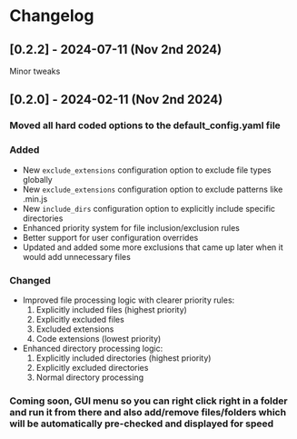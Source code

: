 # Changelog

## [0.2.2] - 2024-07-11 (Nov 2nd 2024)

Minor tweaks

## [0.2.0] - 2024-02-11 (Nov 2nd 2024)

### Moved all hard coded options to the default_config.yaml file

### Added
- New `exclude_extensions` configuration option to exclude file types globally
- New `exclude_extensions` configuration option to exclude patterns like .min.js
- New `include_dirs` configuration option to explicitly include specific directories
- Enhanced priority system for file inclusion/exclusion rules
- Better support for user configuration overrides
- Updated and added some more exclusions that came up later when it would add unnecessary files

### Changed
- Improved file processing logic with clearer priority rules:
  1. Explicitly included files (highest priority)
  2. Explicitly excluded files
  3. Excluded extensions
  4. Code extensions (lowest priority)
- Enhanced directory processing logic:
  1. Explicitly included directories (highest priority)
  2. Explicitly excluded directories
  3. Normal directory processing

### Coming soon, GUI menu so you can right click right in a folder and run it from there and also add/remove files/folders which will be automatically pre-checked and displayed for speed
